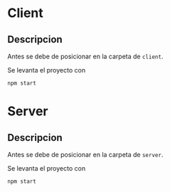 # Client

## Descripcion
Antes se debe de posicionar en la carpeta de `client`.

Se levanta el proyecto con 
```
npm start
```


# Server

## Descripcion
Antes se debe de posicionar en la carpeta de `server`.

Se levanta el proyecto con
```
npm start
```